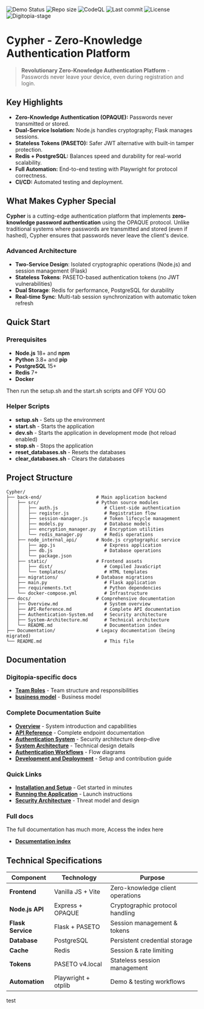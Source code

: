 ![Demo Status](https://github.com/RogueElectron/Cypher/actions/workflows/linux-test.yml/badge.svg)
![Repo size](https://img.shields.io/github/repo-size/RogueElectron/Cypher)
![CodeQL](https://github.com/RogueElectron/Cypher/actions/workflows/github-code-scanning/codeql/badge.svg)
![Last commit](https://img.shields.io/github/last-commit/RogueElectron/Cypher)
![License](https://img.shields.io/github/license/RogueElectron/Cypher?cacheSeconds=3600)
![Digitopia-stage](https://custom-icon-badges.herokuapp.com/badge/Digitopia_stage-FINALS-000000?style=for-the-badge&logo=check-circle-fill&logoColor=white&labelColor=000000)
# Cypher - Zero-Knowledge Authentication Platform

> **Revolutionary Zero-Knowledge Authentication Platform** - Passwords never leave your device, even during registration and login.

## Key Highlights
- **Zero-Knowledge Authentication (OPAQUE):** Passwords never transmitted or stored.
- **Dual-Service Isolation:** Node.js handles cryptography; Flask manages sessions.
- **Stateless Tokens (PASETO):** Safer JWT alternative with built-in tamper protection.
- **Redis + PostgreSQL:** Balances speed and durability for real-world scalability.
- **Full Automation:** End-to-end testing with Playwright for protocol correctness.
- **CI/CD:** Automated testing and deployment.

## What Makes Cypher Special

**Cypher** is a cutting-edge authentication platform that implements **zero-knowledge password authentication** using the OPAQUE protocol. Unlike traditional systems where passwords are transmitted and stored (even if hashed), Cypher ensures that passwords never leave the client's device.

### Advanced Architecture
- **Two-Service Design**: Isolated cryptographic operations (Node.js) and session management (Flask)
- **Stateless Tokens**: PASETO-based authentication tokens (no JWT vulnerabilities)
- **Dual Storage**: Redis for performance, PostgreSQL for durability
- **Real-time Sync**: Multi-tab session synchronization with automatic token refresh

## Quick Start

### Prerequisites
- **Node.js** 18+ and **npm**
- **Python** 3.8+ and **pip**
- **PostgreSQL** 15+
- **Redis** 7+
- **Docker**

Then run the setup.sh and the start.sh scripts and OFF YOU GO

### Helper Scripts
- **setup.sh** - Sets up the environment
- **start.sh** - Starts the application
- **dev.sh** - Starts the application in development mode (hot reload enabled)
- **stop.sh** - Stops the application
- **reset_databases.sh** - Resets the databases
- **clear_databases.sh** - Clears the databases

## Project Structure

```
Cypher/
├── back-end/                    # Main application backend
│   ├── src/                     # Python source modules
│   │   ├── auth.js                 # Client-side authentication
│   │   ├── register.js             # Registration flow
│   │   ├── session-manager.js      # Token lifecycle management
│   │   ├── models.py               # Database models
│   │   ├── encryption_manager.py   # Encryption utilities
│   │   └── redis_manager.py        # Redis operations
│   ├── node_internal_api/       # Node.js cryptographic service
│   │   ├── app.js                  # Express application
│   │   ├── db.js                   # Database operations
│   │   └── package.json
│   ├── static/                  # Frontend assets
│   │   ├── dist/                   # Compiled JavaScript
│   │   └── templates/              # HTML templates
│   ├── migrations/              # Database migrations
│   ├── main.py                     # Flask application
│   ├── requirements.txt            # Python dependencies
│   └── docker-compose.yml          # Infrastructure
├── docs/                        # Comprehensive documentation
│   ├── Overview.md                 # System overview
│   ├── API-Reference.md            # Complete API documentation
│   ├── Authentication-System.md    # Security architecture
│   ├── System-Architecture.md      # Technical architecture
│   └── README.md                   # Documentation index
├── Documentation/               # Legacy documentation (being migrated)
└── README.md                       # This file
```

## Documentation

### Digitopia-specific docs
- **[Team Roles](docs/Team-Roles.md)** - Team structure and responsibilities
- **[business model](docs/business-model.md)** - Business model

### Complete Documentation Suite
- **[Overview](docs/Overview.md)** - System introduction and capabilities
- **[API Reference](docs/API-Reference.md)** - Complete endpoint documentation
- **[Authentication System](docs/Authentication-System.md)** - Security architecture deep-dive
- **[System Architecture](docs/System-Architecture.md)** - Technical design details
- **[Authentication Workflows](docs/Authentication-Workflows.md)** - Flow diagrams
- **[Development and Deployment](docs/Development-and-Deployment.md)** - Setup and contribution guide

### Quick Links
- **[Installation and Setup](docs/Installation-and-Setup.md)** - Get started in minutes
- **[Running the Application](docs/Running-the-Application.md)** - Launch instructions
- **[Security Architecture](docs/Security-Architecture.md)** - Threat model and design

### Full docs
The full documentation has much more, Access the index here
- **[Documentation index](docs/README.md)**

## Technical Specifications

| Component | Technology | Purpose |
|-----------|------------|---------|
| **Frontend** | Vanilla JS + Vite | Zero-knowledge client operations |
| **Node.js API** | Express + OPAQUE | Cryptographic protocol handling |
| **Flask Service** | Flask + PASETO | Session management & tokens |
| **Database** | PostgreSQL | Persistent credential storage |
| **Cache** | Redis | Session & rate limiting |
| **Tokens** | PASETO v4.local | Stateless session management |
| **Automation** | Playwright + otplib | Demo & testing workflows |


test
